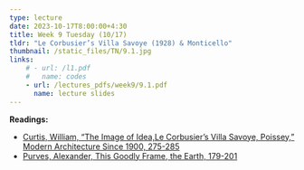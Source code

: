 ```yaml
---
type: lecture
date: 2023-10-17T8:00:00+4:30
title: Week 9 Tuesday (10/17)
tldr: "Le Corbusier’s Villa Savoye (1928) & Monticello"
thumbnail: /static_files/TN/9.1.jpg
links: 
    # - url: /l1.pdf
    #   name: codes
    - url: /lectures_pdfs/week9/9.1.pdf
      name: lecture slides
---
```

**Readings:**
- [Curtis, William, “The Image of Idea,Le Corbusier’s Villa Savoye, Poissey,” Modern Architecture Since 1900, 275-285](/readings_pdfs/week2/TH/r1.pdf)
- [Purves, Alexander, This Goodly Frame, the Earth, 179-201](/readings_pdfs/week2/TH/r2.pdf)


